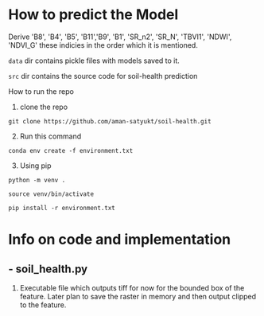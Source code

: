 
# How to predict the Model

Derive  'B8', 'B4', 'B5', 'B11','B9', 'B1', 'SR_n2', 'SR_N', 'TBVI1', 'NDWI', 'NDVI_G' these indicies in the order which it is mentioned. 

`data` dir contains pickle files with models saved to it. 

`src` dir contains the source code for soil-health prediction 


How to run the repo

1. clone the repo

`git clone https://github.com/aman-satyukt/soil-health.git`

2. Run this command

`conda env create -f environment.txt`

3. Using pip

`python -m venv .`

`source venv/bin/activate`

`pip install -r environment.txt`


# Info on code and implementation

## - soil_health.py

1. Executable file which outputs tiff for now for the bounded box of the feature. Later plan to save the raster in memory and then output clipped to the feature. 
 

